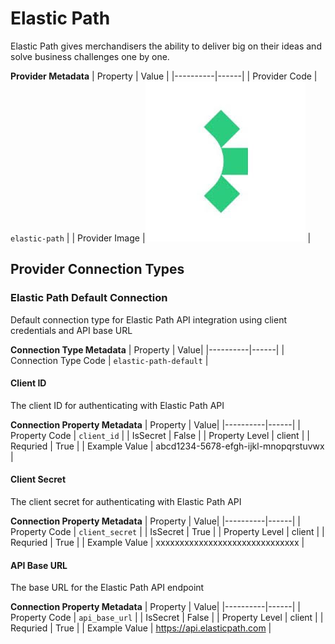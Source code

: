 # Elastic Path
Elastic Path gives merchandisers the ability to deliver big on their ideas and solve business challenges one by one.

**Provider Metadata**
| Property | Value |
|----------|------|
| Provider Code | `elastic-path` |
| Provider Image |![Elastic Path Provider Small Image](./images/elastic-path_small.png) |

## Provider Connection Types

<a name="elastic-path-default"></a>
### Elastic Path Default Connection
Default connection type for Elastic Path API integration using client credentials and API base URL

**Connection Type Metadata**
| Property | Value|
|----------|------|
| Connection Type Code | `elastic-path-default` |

<a name="elastic-path-default_client_id"></a>
#### Client ID
The client ID for authenticating with Elastic Path API

**Connection Property Metadata**
| Property | Value|
|----------|------|
| Property Code | `client_id` |
| IsSecret | False |
| Property Level | client |
| Requried | True |
| Example Value | abcd1234-5678-efgh-ijkl-mnopqrstuvwx |

<a name="elastic-path-default_client_secret"></a>
#### Client Secret
The client secret for authenticating with Elastic Path API

**Connection Property Metadata**
| Property | Value|
|----------|------|
| Property Code | `client_secret` |
| IsSecret | True |
| Property Level | client |
| Requried | True |
| Example Value | xxxxxxxxxxxxxxxxxxxxxxxxxxxxxx |

<a name="elastic-path-default_api_base_url"></a>
#### API Base URL
The base URL for the Elastic Path API endpoint

**Connection Property Metadata**
| Property | Value|
|----------|------|
| Property Code | `api_base_url` |
| IsSecret | False |
| Property Level | client |
| Requried | True |
| Example Value | https://api.elasticpath.com |



